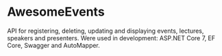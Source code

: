 # AwesomeEvents
API for registering, deleting, updating and displaying events, lectures, speakers and presenters. Were used in development: ASP.NET Core 7, EF Core, Swagger and AutoMapper.
